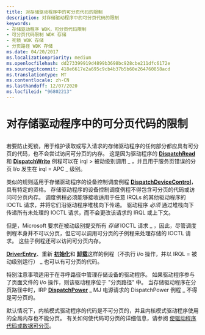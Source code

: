 ```yaml
---
title: 对存储驱动程序中的可分页代码的限制
description: 对存储驱动程序中的可分页代码的限制
keywords:
- 存储驱动程序 WDK，可分页代码限制
- 可分页代码限制 WDK 存储
- 死锁 WDK 存储
- 分页路径 WDK 存储
ms.date: 04/20/2017
ms.localizationpriority: medium
ms.openlocfilehash: dd273399919d4899b3698bc928cbe211dfc6172e
ms.sourcegitcommit: 418e6617e2a695c9cb4b37b5b60e264760858acd
ms.translationtype: MT
ms.contentlocale: zh-CN
ms.lasthandoff: 12/07/2020
ms.locfileid: "96802213"
---
```

# <a name="restrictions-on-pageable-code-in-storage-drivers"></a>对存储驱动程序中的可分页代码的限制


## <span id="ddk_restrictions_on_pageable_code_in_storage_drivers_kg"></span><span id="DDK_RESTRICTIONS_ON_PAGEABLE_CODE_IN_STORAGE_DRIVERS_KG"></span>


若要防止死锁，用于维护读取或写入请求的存储驱动程序的任何部分都应具有可分页的代码，也不会尝试访问可分页的内存。 这是因为驱动程序的 [**DispatchRead**](/windows-hardware/drivers/ddi/wdm/nc-wdm-driver_dispatch) 和 [**DispatchWrite**](/windows-hardware/drivers/ddi/wdm/nc-wdm-driver_dispatch) 例程可以在 irql &gt; 被动级别调用 \_ ，并且用于服务页错误的分页 I/o 发生在 irql = APC \_ 级别。

类似的规则适用于存储驱动程序的设备控制调度例程 [**DispatchDeviceControl**](/windows-hardware/drivers/ddi/wdm/nc-wdm-driver_dispatch)，具有特定的资格。 存储驱动程序的设备控制调度例程不得包含可分页的代码或访问可分页内存。 调度例程必须能够接收适用于任意 IRQLs 的其他驱动程序的 IOCTL 请求，并将它们沿驱动程序堆栈向下传递。 驱动程序 *必须* 通过堆栈向下传递所有未处理的 IOCTL 请求，而不会更改该请求的 IRQL 或上下文。

但是，Microsoft 要求在被动级别提交所有 *存储* IOCTL 请求 \_ ，因此，尽管调度例程本身并不可以分页，但它可以调用可分页的子例程来处理存储的 IOCTL 请求。 这些子例程还可以访问可分页内存。

[**DriverEntry**](/windows-hardware/drivers/ddi/wdm/nc-wdm-driver_initialize)、重新 [**初始化**](/windows-hardware/drivers/ddi/ntddk/nc-ntddk-driver_reinitialize)和 [**卸载**](/windows-hardware/drivers/ddi/wdm/nc-wdm-driver_unload)这样的例程（不执行 i/o 操作，并以 IRQL = 被动级别运行） \_ 也可以有可分页的代码。

特别注意事项适用于在寻呼路径中管理存储设备的驱动程序。 如果驱动程序参与了页面文件的 i/o 操作，则该驱动程序位于 "分页路径" 中。 当存储驱动程序在分页路径中时，IRP [**DispatchPower**](/windows-hardware/drivers/ddi/wdm/nc-wdm-driver_dispatch) \_ MJ 电源请求的 DispatchPower 例程 \_ 不得是可分页的。

默认情况下，内核模式驱动程序的代码是不可分页的，并且内核模式驱动程序使用的全局内存也不能分页。 有关如何使代码可分页的详细信息，请参阅 [使驱动程序代码或数据可分页](../kernel/detecting-code-that-can-be-pageable.md)。

